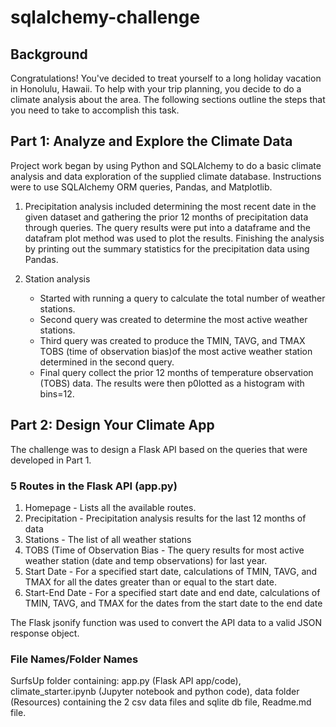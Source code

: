 # sqlalchemy-challenge

## Background

Congratulations! You've decided to treat yourself to a long holiday vacation in Honolulu, Hawaii. To help with your trip planning, you decide to do a climate analysis about the area. The following sections outline the steps that you need to take to accomplish this task.

## Part 1: Analyze and Explore the Climate Data

Project work began by using Python and SQLAlchemy to do a basic climate analysis and data exploration of the supplied climate database. Instructions were to use SQLAlchemy ORM queries, Pandas, and Matplotlib.  

1. Precipitation analysis included determining the most recent date in the given dataset and gathering the prior 12 months of precipitation data through queries.  The query results were put into a dataframe and the datafram plot method was used to plot the results. Finishing the analysis by printing out the summary statistics for the precipitation data using Pandas.

2. Station analysis

   * Started with running a query to calculate the total number of weather stations.  
   * Second query was created to determine the most active weather stations.  
   * Third query was created to produce the TMIN, TAVG, and TMAX TOBS (time of observation bias)of the most active weather station
  determined in the second query.
   * Final query collect the prior 12 months of temperature observation (TOBS) data. The results were then p0lotted as a histogram with bins=12.

## Part 2: Design Your Climate App

The challenge was to design a Flask API based on the queries that were developed in Part 1.

### 5 Routes in the Flask API (app.py)

1. Homepage - Lists all the available routes.
2. Precipitation - Precipitation analysis results for the last 12 months of data
3. Stations - The list of all weather stations
4. TOBS (Time of Observation Bias - The query results for most active weather station (date and temp observations) for last year.
5. Start Date - For a specified start date, calculations of TMIN, TAVG, and TMAX for all the dates greater than or equal to the start date.
6. Start-End Date - For a specified start date and end date, calculations of TMIN, TAVG, and TMAX for the dates from the start date to the end date

The Flask jsonify function was used to convert the API data to a valid JSON response object.

### File Names/Folder Names

SurfsUp folder containing: app.py (Flask API app/code), climate_starter.ipynb (Jupyter notebook and python code), data folder (Resources) containing the 2 csv data files and sqlite db file, Readme.md file.
